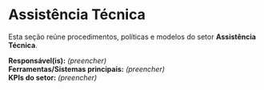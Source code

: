# Assistência Técnica

Esta seção reúne procedimentos, políticas e modelos do setor **Assistência Técnica**.

**Responsável(is):** _(preencher)_  
**Ferramentas/Sistemas principais:** _(preencher)_  
**KPIs do setor:** _(preencher)_
